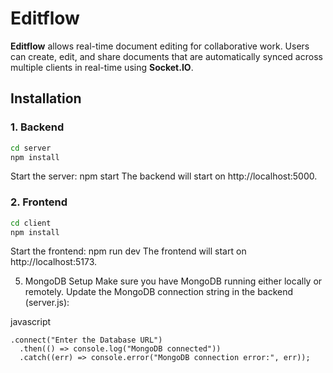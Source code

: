 # Editflow

**Editflow** allows real-time document editing for collaborative work. Users can create, edit, and share documents that are automatically synced across multiple clients in real-time using **Socket.IO**.


## Installation

### 1. Backend

```bash
cd server
npm install
```
Start the server: npm start
The backend will start on http://localhost:5000.

### 2. Frontend

```bash
cd client
npm install
```
Start the frontend: npm run dev
The frontend will start on http://localhost:5173.

5. MongoDB Setup
   Make sure you have MongoDB running either locally or remotely. Update the MongoDB connection string in the backend (server.js):

javascript

```
.connect("Enter the Database URL") 
  .then(() => console.log("MongoDB connected"))
  .catch((err) => console.error("MongoDB connection error:", err));
```
